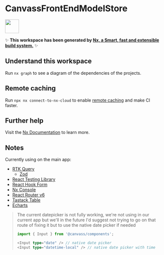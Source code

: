 # CanvassFrontEndModelStore

<a alt="Nx logo" href="https://nx.dev" target="_blank" rel="noreferrer"><img src="https://raw.githubusercontent.com/nrwl/nx/master/images/nx-logo.png" width="45"></a>

✨ **This workspace has been generated by [Nx, a Smart, fast and extensible build system.](https://nx.dev)** ✨

## Understand this workspace

Run `nx graph` to see a diagram of the dependencies of the projects.

## Remote caching

Run `npx nx connect-to-nx-cloud` to enable [remote caching](https://nx.app) and make CI faster.

## Further help

Visit the [Nx Documentation](https://nx.dev) to learn more.

## Notes

Currently using on the main app:

- [RTK Query](https://redux-toolkit.js.org/tutorials/rtk-query)
  - [Zod](https://zod.dev/)
- [React Testing Library](https://testing-library.com/docs/react-testing-library/intro/)
- [React Hook Form](https://react-hook-form.com/)
- [Nx Console](https://nx.dev/core-features/integrate-with-editors)
- [React Router v6](https://reactrouter.com/en/main)
- [Tastack Table](https://tanstack.com/table/v8)
- [Echarts](https://echarts.apache.org/)

> The current datepicker is not fully working, we're not using in our current app but we'll in the future
> I'd suggest not trying to go on that route of fixing it but to use the native date picker if needed
>
> ```ts
> import { Input } from '@canvass/components';
>
> <Input type="date" /> // native date picker
> <Input type="datetime-local" /> // native date picker with time
> ```
